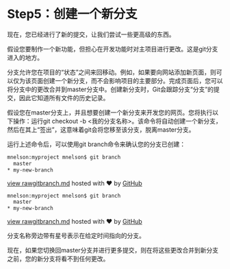 # Step5：创建一个新分支

现在，您已经进行了新的提交，让我们尝试一些更高级的东西。

假设您要制作一个新功能，但担心在开发功能时对主项目进行更改。这是git分支进入的地方。

分支允许您在项目的“状态”之间来回移动。例如，如果要向网站添加新页面，则可以仅为该页面创建一个新分支，而不会影响项目的主要部分。完成页面后，您可以将分支中的更改合并到master分支中。创建新分支时，Git会跟踪分支“分支”的提交，因此它知道所有文件的历史记录。

假设您在master分支上，并且想要创建一个新分支来开发您的网页。您将执行以下操作：运行git checkout -b <我的分支名称>。该命令将自动创建一个新分支，然后在其上“签出”，这意味着git会将您移至该分支，脱离master分支。

运行上述命令后，可以使用git branch命令来确认您的分支已创建：

```html
mnelson:myproject mnelson$ git branch
  master
* my-new-branch
```

[view raw](https://gist.github.com/cubeton/fa25a25f322a2cd5f405/raw/81033788d288adeffe260bd724ab2699b29e3e35/gitbranch.md)[gitbranch.md](https://gist.github.com/cubeton/fa25a25f322a2cd5f405#file-gitbranch-md) hosted with ❤ by [GitHub](https://github.com)

```html
mnelson:myproject mnelson$ git branch
  master
* my-new-branch
```

[view raw](https://gist.github.com/cubeton/fa25a25f322a2cd5f405/raw/81033788d288adeffe260bd724ab2699b29e3e35/gitbranch.md)[gitbranch.md](https://gist.github.com/cubeton/fa25a25f322a2cd5f405#file-gitbranch-md) hosted with ❤ by [GitHub](https://github.com/)

分支名称旁边带有星号表示在给定时间指向的分支。

现在，如果您切换回master分支并进行更多提交，则在将这些更改合并到新分支之前，您的新分支将看不到任何更改。